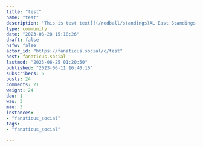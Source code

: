 ```yaml
---
title: "test" 
name: "test"
description: "This is test text[](/redball/standings)AL East Standings--------|Team|Wins|Losses|GB||:--|:-:|:-:|:-:||[Rays](/c/tampabayrays@fanaticus.social)|53|27|-||[Orioles](/c/orioles@fanaticus.social)|46|29|4.5||[Yankees](/c/nyyankees@fanaticus.social)|42|35|9.5||[Blue Jays](/c/torontobluejays@fanaticus.social)|42|36|10.0||[Red Sox](/c/redsox@fanaticus.social)|40|38|12.0|Updated: 2023-06-24 21:20[](/redball/standings)"
type: community
date: "2023-06-28 15:18:26"
draft: false
nsfw: false
actor_id: "https://fanaticus.social/c/test"
host: fanaticus.social
lastmod: "2023-06-25 01:20:50"
published: "2023-06-11 16:40:16"
subscribers: 6
posts: 24
comments: 21
weight: 24
dau: 1
wau: 3
mau: 3
instances:
- "fanaticus_social"
tags: 
- "fanaticus_social"

---
```

